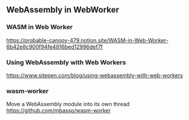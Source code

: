 ## WebAssembly in WebWorker

### WASM in Web Worker
https://probable-canopy-479.notion.site/WASM-in-Web-Worker-6b42e8c900f94fe4816bed12996def7f

### Using WebAssembly with Web Workers
https://www.sitepen.com/blog/using-webassembly-with-web-workers

### wasm-worker
Move a WebAssembly module into its own thread  
https://github.com/mbasso/wasm-worker
